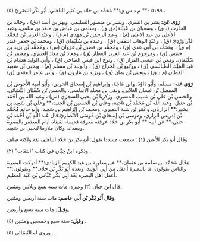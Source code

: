 ٥١٩٩ -** م د س ق:** مُحَمَّد بن خلاد بن كثير الباهلي، أَبُو بَكْر البَصْرِيّ (٥) .

**رَوَى عَن:** بشر بن السري، وبشر بن منصور السليمي، وبهز بن أسد (دق) ، وخالد بن الحارث (د ق) ، وسفيان بن عُيَيْنَة(مق ق) ، وسلمى بن عياض بن منقذ بن سلمى، وعبد الأعلى بن عبد الاعلى (م) ، وعبد الرحمن بْن مهدي (م ق) ، وعَبْد العزيز بْن مُحَمَّد الدَّراوَرْدِيّ (ق) ، وعَبْد الوهاب الثقفي (ق) ، وعبدة بن سُلَيْمان (ق) ، ومحمد بْن جعفر غندر (م ق) ، ومُحَمَّد بن أَبي عدي (ق) ، ومُحَمَّد بن فضيل بْن غزوان (س) ، ومُحَمَّد بْن يزيد بن خنيس (ق) ، ومرحوم بْن عبد العزيز العطار (ق) ، ومعاذ بْن معاذ العنبري، ومعتمر بْن سُلَيْمان، ومعن بْن عيسى القزاز (ق) ، ونوح ابن قيس الطاحي (ق) ، وأبي الوليد هشام بْن عَبد المَلِك الطيالسي (ق) ، ووكيع بْن الجراح (ق) ، والوليد بْن مسلم (م) ، ويحيى بْن سَعِيد القطان (م د ق) ، ويحيى بْن يمان (ق) ، ويزيد بن هارون (ق) ، وأبي عامر العقدي (ق) .

**رَوَى عَنه:** مسلم، وأَبُو دَاوُدَ، وابن مَاجَهْ، وإبراهيم بْن إسحاق الحربي، وأَبُو أمية الأَحوص بْن المفضل بْن غسان الغلابي، وبقي بن مخلد الأندلسي، والحسن بْن سُفْيَان النَّسَائي. والحسن بْن علي بْن شبيب المعمري، وزكريا بْن يحيى السجزي (س) ، وعبد الله بن أَحْمَد بْن حنبل، وعبد الله بْن مُحَمَّد بْن ناجية، وعلي بْن الحسين بْن الجنيد،** وعلي بْن سَعِيد بن بشير:** الرازيان، وعُمَر بْن شبة النميري، ومحمد بْن إِبْرَاهِيم بن سَعِيد، وأبو حاتم مُحَمَّد بْن إدريس الرازي، وموسى بْن إسحاق بْن مُوسَى الأَنْصارِيّ.قال عَبد اللَّهِ بْن أَحْمَد بْن حنبل،** عَن أبيه:** أبو بكر بن خلاد عرفته معرفة قديمة، لقيناه أيام المعتمر بالبصرة وببغداد، وكان ملازما ليحيى بن سَعِيد.

وَقَال أبو بكر الأعين (١) : سمعت مسددا يقول: أبو بكر بن خلاد الباهلي ثقة ولكنه صلف.

وذكره ابنُ حِبَّان في كتاب "الثقات" (٢) .

وَقَال مُحَمَّد بن سلمة بن عثمان،** عن معاوية بن عبد الكريم الزيادي:** أدركت البصرة والناس يقولون: مَا بالبصرة أعقل من أَبِي الْوَلِيد، وبعده أَبُو بَكْر بْن خلاد.** ويقولون:** أعقل أَهل البصرة بَعْد أَبِي بَكْر عَبَّاس بْن عَبْد العظيم.

قال ابن حبان (٣) وغيره: مات سنة تسع وثلاثين ومئتين.

**وَقَال أَبُو بَكْر بْن أَبي عاصم:** مات سنة أربعين ومئتين.

**وقِيلَ:** مات سنة تسع وأربعين.

**وقيل:** سنة سبع وخمسين ومئتين (٤) .

وروى له النَّسَائي (٥) .
